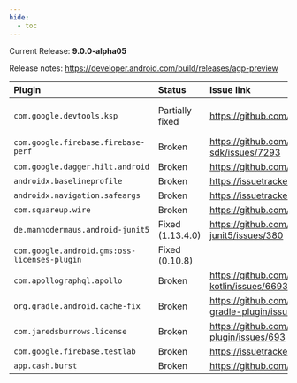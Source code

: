 ```yaml
---
hide:
  - toc
---
```

Current Release: **9.0.0-alpha05**

Release notes: https://developer.android.com/build/releases/agp-preview

| Plugin | Status | Issue link | Workarounds? | Notes |
|:-----|:---|:---|:---|:---|
| `com.google.devtools.ksp` | Partially fixed | https://github.com/google/ksp/pull/2579 | None | Note: KSP 2.0.3 was released, but only for Kotlin 2.2.20. Requesting release for previous versions as well. |
| `com.google.firebase.firebase-perf` | Broken | https://github.com/firebase/firebase-android-sdk/issues/7293 | None | |
| `com.google.dagger.hilt.android` | Broken | https://github.com/google/dagger/issues/4944 | `android.newDsl=false` | |
| `androidx.baselineprofile` | Broken | https://issuetracker.google.com/issues/443311090 | `android.newDsl=false` | |
| `androidx.navigation.safeargs` | Broken | https://issuetracker.google.com/issues/442620441 | None | |
| `com.squareup.wire` | Broken | https://github.com/square/wire/issues/3371 | `android.enableLegacyVariantApi=true` | |
| `de.mannodermaus.android-junit5` | Fixed (1.13.4.0) | https://github.com/mannodermaus/android-junit5/issues/380 | `android.newDsl=false` | |
| `com.google.android.gms:oss-licenses-plugin` | Fixed (0.10.8) | | `android.newDsl=false` | |
| `com.apollographql.apollo` | Broken | https://github.com/apollographql/apollo-kotlin/issues/6693 | `android.newDsl=false` | |
| `org.gradle.android.cache-fix` | Broken | https://github.com/gradle/android-cache-fix-gradle-plugin/issues/447 | `android.newDsl=false` | [Draft PR](https://github.com/gradle/android-cache-fix-gradle-plugin/pull/1886) created but waiting for https://issuetracker.google.com/issues/443225252 | |
| `com.jaredsburrows.license` | Broken | https://github.com/jaredsburrows/gradle-license-plugin/issues/693 | `android.newDsl=false` | |
| `com.google.firebase.testlab` | Broken | https://issuetracker.google.com/issues/444866155 | None | |
| `app.cash.burst` | Broken | https://github.com/cashapp/burst/issues/197 | None | |
